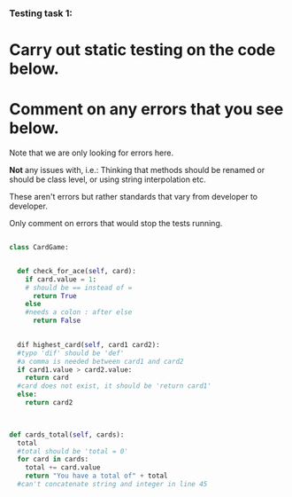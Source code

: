 ### Testing task 1:

# Carry out static testing on the code below.
# Comment on any errors that you see below.

Note that we are only looking for errors here.

**Not** any issues with, i.e.: 
Thinking that methods should be renamed or should be class level, or using string interpolation etc. 

These aren't errors but rather standards that vary from developer to developer. 

Only comment on errors that would stop the tests running.

```python

class CardGame:


  def check_for_ace(self, card):
    if card.value = 1:
    # should be == instead of =
      return True
    else
    #needs a colon : after else
      return False
   

  dif highest_card(self, card1 card2):
  #typo 'dif' should be 'def'
  #a comma is needed between card1 and card2
  if card1.value > card2.value:
    return card
  #card does not exist, it should be 'return card1'
  else:
    return card2
  


def cards_total(self, cards):
  total
  #total should be 'total = 0'
  for card in cards:
    total += card.value
    return "You have a total of" + total
  #can't concatenate string and integer in line 45
  
```
